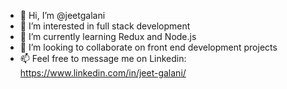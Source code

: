 - 👋 Hi, I’m @jeetgalani
- 👀 I’m interested in full stack development
- 🌱 I’m currently learning Redux and Node.js
- 💞️ I’m looking to collaborate on front end development projects
- 📫 Feel free to message me on Linkedin: https://www.linkedin.com/in/jeet-galani/

<!---
jeetgalani/jeetgalani is a ✨ special ✨ repository because its `README.md` (this file) appears on your GitHub profile.
You can click the Preview link to take a look at your changes.
--->

